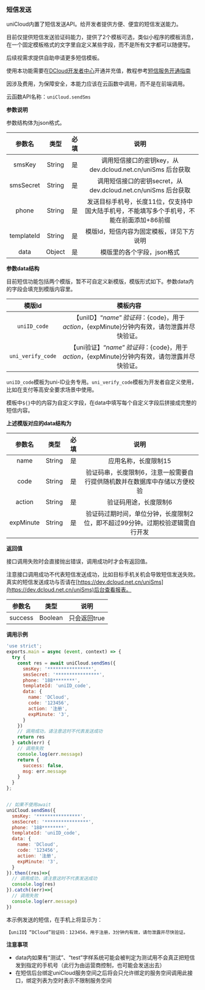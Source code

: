### 短信发送

uniCloud内置了短信发送API。给开发者提供方便、便宜的短信发送能力。

目前仅提供短信发送验证码能力，提供了2个模板可选，类似小程序的模板消息，在一个固定模板格式的文字里自定义某些字段，而不是所有文字都可以随便写。

后续视需求提供自助申请更多短信模板。

使用本功能需要在[DCloud开发者中心](https://dev.dcloud.net.cn/uniSms)开通并充值，教程参考[短信服务开通指南](https://ask.dcloud.net.cn/article/37534)

因涉及费用，为保障安全，本能力应该在云函数中调用，而不是在前端调用。

云函数API名称：`uniCloud.sendSms`

**参数说明**

参数结构体为json格式。

|参数名		|类型	|必填	|说明															|
|:-:		|:-:	|:-:	|:-:															|
|smsKey		|String	|是		|调用短信接口的密钥key，从 dev.dcloud.net.cn/uniSms 后台获取		|
|smsSecret	|String	|是		|调用短信接口的密钥secret，从 dev.dcloud.net.cn/uniSms 后台获取	|
|phone		|String	|是		|发送目标手机号，长度11位，仅支持中国大陆手机号，不能填写多个手机号，不能在前面添加+86前缀|
|templateId	|String	|是		|模版Id，短信内容为固定模板，详见下方说明						|
|data		|Object	|是		|模版里的各个字段，json格式										|

**参数data结构**

目前短信功能包括两个模版，暂不可自定义新模版，模版形式如下。参数data内的字段会填充到模版内容里。

|模版Id				|模板内容																							|
|:-:				|:-:																								|
|`uniID_code`		|【uniID】“${name}”验证码：${code}，用于${action}，${expMinute}分钟内有效，请勿泄露并尽快验证。	|
|`uni_verify_code`	|【uni验证】“${name}”验证码：${code}，用于${action}，${expMinute}分钟内有效，请勿泄露并尽快验证。	|

`uniID_code`模板为uni-ID业务专用。`uni_verify_code`模板为开发者自定义使用，比如在支付等高安全要求场景中使用。

模板中`${}`中的内容为自定义字段，在data中填写每个自定义字段后拼接成完整的短信内容。

**上述模版对应的data结构为**

|参数名		|类型	|必填	|说明								|
|:-:		|:-:	|:-:	|:-:								|
|name		|String	|是		|应用名称，长度限制15				|
|code		|String	|是		|验证码串，长度限制6，注意一般需要自行提供随机数并在数据库中存储以方便校验	|
|action		|String	|是		|验证码用途，长度限制6				|
|expMinute	|String	|是		|验证码过期时间，单位分钟，长度限制2位，即不超过99分钟。过期校验逻辑需自行开发|


**返回值**

接口调用失败时会直接抛出错误，调用成功时才会有返回值。

注意接口调用成功不代表短信发送成功，比如目标手机关机会导致短信发送失败。真实的短信发送成功与否请在[https://dev.dcloud.net.cn/uniSms](https://dev.dcloud.net.cn/uniSms)后台查看报表。

|参数名	|类型	|说明			|
|:-:	|:-:	|:-:			|
|success|Boolean|只会返回true	|

**调用示例**

```js
'use strict';
exports.main = async (event, context) => {
  try {
    const res = await uniCloud.sendSms({
      smsKey: '****************',
      smsSecret: '****************',
      phone: '188********',
      templateId: 'uniID_code',
      data: {
        name: 'DCloud',
        code: '123456',
        action: '注册',
        expMinute: '3',
      }
    })
    // 调用成功，请注意这时不代表发送成功
    return res
  } catch(err) {
    // 调用失败
    console.log(err.message)
    return {
      success: false,
      msg: err.message
    }
  }
};


// 如果不使用await
uniCloud.sendSms({
  smsKey: '****************',
  smsSecret: '****************',
  phone: '188********',
  templateId: 'uniID_code',
  data: {
    name: 'DCloud',
    code: '123456',
    action: '注册',
    expMinute: '3',
  }
}).then((res)=>{
  // 调用成功，请注意这时不代表发送成功
  console.log(res)
}).catch((err)=>{
  // 调用失败
  console.log(err.message)
})

```

本示例发送的短信，在手机上将显示为：
```
【uniID】“DCloud”验证码：123456，用于注册，3分钟内有效，请勿泄露并尽快验证。
```

**注意事项**

- data内如果有“测试”、“test”字样系统可能会被判定为测试用不会真正把短信发到指定的手机号（此行为由运营商控制，也可能会发送出去）
- 在短信后台绑定uniCloud服务空间之后将会只允许绑定的服务空间调用此接口，绑定列表为空时表示不限制服务空间
